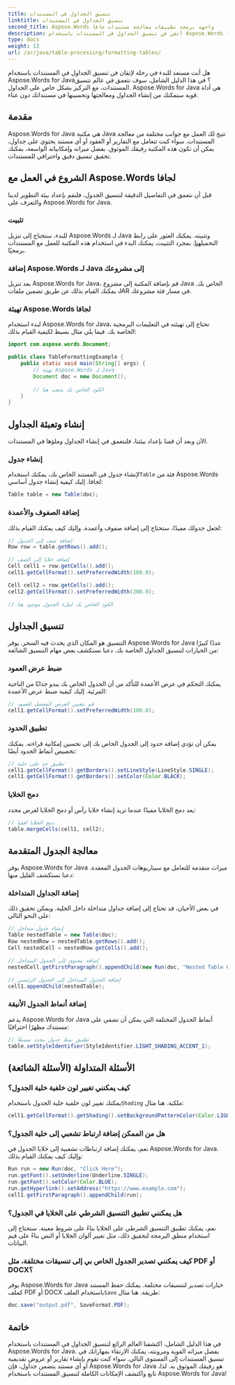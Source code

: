 ```yaml
---
title: تنسيق الجداول في المستندات
linktitle: تنسيق الجداول في المستندات
second_title: Aspose.Words واجهة برمجة تطبيقات معالجة مستندات جافا
description: أتقن فن تنسيق الجداول في المستندات باستخدام Aspose.Words for Java. استكشف الإرشادات خطوة بخطوة وأمثلة التعليمات البرمجية المصدر لتنسيق الجدول بدقة.
type: docs
weight: 13
url: /ar/java/table-processing/formatting-tables/
---
```


هل أنت مستعد للبدء في رحلة لإتقان فن تنسيق الجداول في المستندات باستخدام Aspose.Words for Java؟ في هذا الدليل الشامل، سوف نتعمق في عالم تنسيق المستندات، مع التركيز بشكل خاص على الجداول. Aspose.Words for Java هي أداة قوية ستمكنك من إنشاء الجداول ومعالجتها وتحسينها في مستنداتك دون عناء.

## مقدمة

Aspose.Words for Java هي مكتبة Java تتيح لك العمل مع جوانب مختلفة من معالجة المستندات. سواء كنت تتعامل مع التقارير أو العقود أو أي مستند يحتوي على جداول، يمكن أن تكون هذه المكتبة رفيقك الموثوق. بفضل ميزاته وإمكانياته الواسعة، يمكنك تحقيق تنسيق دقيق واحترافي للمستندات.

## الشروع في العمل مع Aspose.Words لجافا

قبل أن نتعمق في التفاصيل الدقيقة لتنسيق الجدول، فلنقم بإعداد بيئة التطوير لدينا والتعرف على Aspose.Words for Java.

### تثبيت

 للبدء، ستحتاج إلى تنزيل Aspose.Words لـ Java وتثبيته. يمكنك العثور على رابط التحميل[هنا](https://releases.aspose.com/words/java/). بمجرد التثبيت، يمكنك البدء في استخدام هذه المكتبة للعمل مع المستندات برمجيًا.

### إضافة Aspose.Words لـ Java إلى مشروعك

بعد تنزيل Aspose.Words for Java، قم بإضافة المكتبة إلى مشروع Java الخاص بك. يمكنك القيام بذلك عن طريق تضمين ملفات JAR في مسار فئة مشروعك.

### تهيئة Aspose.Words لجافا

لبدء استخدام Aspose.Words for Java، تحتاج إلى تهيئته في التعليمات البرمجية الخاصة بك. فيما يلي مثال بسيط لكيفية القيام بذلك:

```java
import com.aspose.words.Document;

public class TableFormattingExample {
    public static void main(String[] args) {
        // تهيئة Aspose.Words لـ Java
        Document doc = new Document();
        
        // الكود الخاص بك يذهب هنا
    }
}
```

## إنشاء وتعبئة الجداول

الآن وبعد أن قمنا بإعداد بيئتنا، فلنتعمق في إنشاء الجداول وملؤها في المستندات.

### إنشاء جدول

 لإنشاء جدول في المستند الخاص بك، يمكنك استخدام`Table` فئة من Aspose.Words لجافا. إليك كيفية إنشاء جدول أساسي:

```java
Table table = new Table(doc);
```

### إضافة الصفوف والأعمدة

لجعل جدولك مفيدًا، ستحتاج إلى إضافة صفوف وأعمدة. وإليك كيف يمكنك القيام بذلك:

```java
// إضافة صف إلى الجدول
Row row = table.getRows().add();

// إضافة خلايا إلى الصف
Cell cell1 = row.getCells().add();
cell1.getCellFormat().setPreferredWidth(100.0);

Cell cell2 = row.getCells().add();
cell2.getCellFormat().setPreferredWidth(200.0);

// الكود الخاص بك لملء الجدول موجود هنا
```

## تنسيق الجداول

التنسيق هو المكان الذي يحدث فيه السحر. يوفر Aspose.Words for Java عددًا كبيرًا من الخيارات لتنسيق الجداول الخاصة بك. دعنا نستكشف بعض مهام التنسيق الشائعة:

### ضبط عرض العمود

يمكنك التحكم في عرض الأعمدة للتأكد من أن الجدول الخاص بك يبدو جذابًا من الناحية المرئية. إليك كيفية ضبط عرض الأعمدة:

```java
// قم بتعيين العرض المفضل للعمود
cell1.getCellFormat().setPreferredWidth(100.0);
```

### تطبيق الحدود

يمكن أن تؤدي إضافة حدود إلى الجدول الخاص بك إلى تحسين إمكانية قراءته. يمكنك تخصيص أنماط الحدود أيضًا:

```java
// تطبيق حد على خلية
cell1.getCellFormat().getBorders().setLineStyle(LineStyle.SINGLE);
cell1.getCellFormat().getBorders().setColor(Color.BLACK);
```

### دمج الخلايا

يعد دمج الخلايا مفيدًا عندما تريد إنشاء خلايا رأس أو دمج الخلايا لغرض محدد:

```java
// دمج الخلايا أفقيا
table.mergeCells(cell1, cell2);
```

## معالجة الجدول المتقدمة

يوفر Aspose.Words for Java ميزات متقدمة للتعامل مع سيناريوهات الجدول المعقدة. دعنا نستكشف القليل منها:

### إضافة الجداول المتداخلة

في بعض الأحيان، قد تحتاج إلى إضافة جداول متداخلة داخل الخلية. ويمكن تحقيق ذلك على النحو التالي:

```java
// إنشاء جدول متداخل
Table nestedTable = new Table(doc);
Row nestedRow = nestedTable.getRows().add();
Cell nestedCell = nestedRow.getCells().add();

// إضافة محتوى إلى الجدول المتداخل
nestedCell.getFirstParagraph().appendChild(new Run(doc, "Nested Table Content"));

// إضافة الجدول المتداخل إلى الجدول الرئيسي
cell1.appendChild(nestedTable);
```

### إضافة أنماط الجدول الأنيقة

يدعم Aspose.Words for Java أنماط الجدول المختلفة التي يمكن أن تضفي على مستندك مظهرًا احترافيًا:

```java
// تطبيق نمط جدول محدد مسبقًا
table.setStyleIdentifier(StyleIdentifier.LIGHT_SHADING_ACCENT_1);
```

## الأسئلة المتداولة (الأسئلة الشائعة)

### كيف يمكنني تغيير لون خلفية خلية الجدول؟

 يمكنك تغيير لون خلفية خلية الجدول باستخدام`Shading` ملكية. هنا مثال:

```java
cell1.getCellFormat().getShading().setBackgroundPatternColor(Color.LIGHT_GRAY);
```

### هل من الممكن إضافة ارتباط تشعبي إلى خلية الجدول؟

نعم، يمكنك إضافة ارتباطات تشعبية إلى خلايا الجدول في Aspose.Words for Java. وإليك كيف يمكنك القيام بذلك:

```java
Run run = new Run(doc, "Click Here");
run.getFont().setUnderline(Underline.SINGLE);
run.getFont().setColor(Color.BLUE);
run.getHyperlink().setAddress("https://www.example.com");
cell1.getFirstParagraph().appendChild(run);
```

### هل يمكنني تطبيق التنسيق الشرطي على الخلايا في الجدول؟

نعم، يمكنك تطبيق التنسيق الشرطي على الخلايا بناءً على شروط معينة. ستحتاج إلى استخدام منطق البرمجة لتحقيق ذلك، مثل تغيير ألوان الخلايا أو النص بناءً على قيم البيانات.

### كيف يمكنني تصدير الجدول الخاص بي إلى تنسيقات مختلفة، مثل PDF أو DOCX؟

 يوفر Aspose.Words for Java خيارات تصدير لتنسيقات مختلفة. يمكنك حفظ المستند كملف PDF أو DOCX باستخدام الملف`Save` طريقة. هنا مثال:

```java
doc.save("output.pdf", SaveFormat.PDF);
```

## خاتمة

في هذا الدليل الشامل، اكتشفنا العالم الرائع لتنسيق الجداول في المستندات باستخدام Aspose.Words for Java. بفضل ميزاته القوية ومرونته، يمكنك الارتقاء بمهاراتك في تنسيق المستندات إلى المستوى التالي. سواء كنت تقوم بإنشاء تقارير أو عروض تقديمية أو أي مستند يتضمن جداول، فإن Aspose.Words for Java هو رفيقك الموثوق به. لذا، تابع واكتشف الإمكانات الكاملة لتنسيق المستندات باستخدام Aspose.Words for Java!
